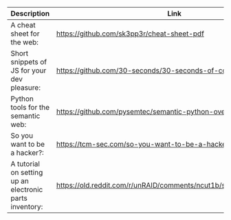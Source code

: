 Description | Link
------------ | ------------
A cheat sheet for the web: | https://github.com/sk3pp3r/cheat-sheet-pdf
Short snippets of JS for your dev pleasure: | https://github.com/30-seconds/30-seconds-of-code
Python tools for the semantic web: | https://github.com/pysemtec/semantic-python-overview
So you want to be a hacker?: | https://tcm-sec.com/so-you-want-to-be-a-hacker-2021-edition/
A tutorial on setting up an electronic parts inventory: | https://old.reddit.com/r/unRAID/comments/ncut1b/setting_up_partkeepr/
